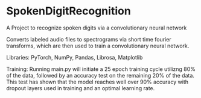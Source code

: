# SpokenDigitRecognition

A Project to recognize spoken digits via a convolutionary neural network

Converts labeled audio files to spectrograms via short time fourier transforms, which are then used to train a convolutionary neural network.

Libraries: PyTorch, NumPy, Pandas, Librosa, Matplotlib

Training: Running main.py will initiate a 25 epoch training cycle utilizng 80% of the data, followed by an accuracy test on the remaining 20% of the data. This test has shown that the model reaches well over 90% accuracy with dropout layers used in training and an optimal learning rate.
